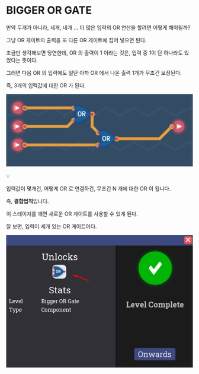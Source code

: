 # BIGGER OR GATE

만약 두개가 아니라, 세개, 네개 … 더 많은 입력의 OR 연산을 할려면 어떻게 해야될까?

그냥 OR 게이트의 출력을 또 다른 OR 게이트에 집어 넣으면 된다.

조금만 생각해보면 당연한데, OR 의 출력이 1 이라는 것은, 입력 중 1이 단 하나라도 있었다는 뜻이다.

그러면 다음 OR 의 입력에도 일단 아까 OR 에서 나온 출력 1개가 무조건 보장된다.

즉, 3개의 입력값에 대한 OR 가 된다.

![image.png](BIGGER%20OR%20GATE%201bc80ae0869c81f09f99c221344a7df6/image.png)

<aside>
💡

입력값이 몇개건, 어떻게 OR 로 연결하건, 무조건 N 개에 대한 OR 이 됩니다.

즉, **결합법칙**입니다.

</aside>

이 스테이지를 깨면 새로운 OR 게이트를 사용할 수 있게 된다.

잘 보면, 입력이 세개 있는 OR 게이트이다.

![image.png](BIGGER%20OR%20GATE%201bc80ae0869c81f09f99c221344a7df6/image%201.png)